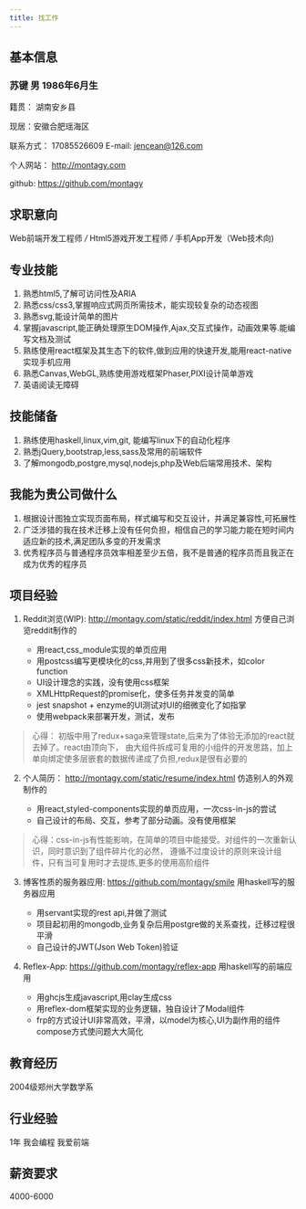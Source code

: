 ```yaml
---
title: 找工作
---
```


## 基本信息

### 苏键 男 1986年6月生

籍贯： 湖南安乡县 

现居：安徽合肥瑶海区

 联系方式： 17085526609 E-mail: jencean@126.com

 个人网站： <http://montagy.com>

   github: <https://github.com/montagy>

## 求职意向

Web前端开发工程师 */* Html5游戏开发工程师 */* 手机App开发（Web技术向)

## 专业技能
1. 熟悉html5,了解可访问性及ARIA
2. 熟悉css/css3,掌握响应式网页所需技术，能实现较复杂的动态视图
3. 熟悉svg,能设计简单的图片
4. 掌握javascript,能正确处理原生DOM操作,Ajax,交互式操作，动画效果等.能编写文档及测试
5. 熟练使用react框架及其生态下的软件,做到应用的快速开发,能用react-native实现手机应用
6. 熟悉Canvas,WebGL,熟练使用游戏框架Phaser,PIXI设计简单游戏
7. 英语阅读无障碍

## 技能储备
1. 熟练使用haskell,linux,vim,git, 能编写linux下的自动化程序
2. 熟悉jQuery,bootstrap,less,sass及常用的前端软件
3. 了解mongodb,postgre,mysql,nodejs,php及Web后端常用技术、架构

## 我能为贵公司做什么
1. 根据设计图独立实现页面布局，样式编写和交互设计，并满足兼容性,可拓展性
2. 广泛涉猎的我在技术迁移上没有任何负担，相信自己的学习能力能在短时间内适应新的技术,满足团队多变的开发需求
3. 优秀程序员与普通程序员效率相差至少五倍，我不是普通的程序员而且我正在成为优秀的程序员

## 项目经验
1. Reddit浏览(WIP): <http://montagy.com/static/reddit/index.html> 方便自己浏览reddit制作的

    * 用react,css_module实现的单页应用
    * 用postcss编写更模块化的css,并用到了很多css新技术，如color function
    * UI设计理念的实践，没有使用css框架
    * XMLHttpRequest的promise化，使多任务并发变的简单
    * jest snapshot + enzyme的UI测试对UI的细微变化了如指掌
    * 使用webpack来部署开发，测试，发布

> 心得： 初版中用了redux+saga来管理state,后来为了体验无添加的react就去掉了。react由顶向下，
由大组件拆成可复用的小组件的开发思路，加上单向绑定使多层嵌套的数据传递成了负担,redux是很有必要的

2. 个人简历： <http://montagy.com/static/resume/index.html> 仿造别人的外观制作的

    * 用react,styled-components实现的单页应用，一次css-in-js的尝试
    * 自己设计的布局、交互，参考了部分动画。没有使用框架

> 心得：css-in-js有性能影响，在简单的项目中能接受。对组件的一次重新认识，同时意识到了组件碎片化的必然，
  遵循不过度设计的原则来设计组件，只有当可复用时才去提炼,更多的使用高阶组件

3. 博客性质的服务器应用: <https://github.com/montagy/smile> 用haskell写的服务器应用

      * 用servant实现的rest api,并做了测试
      * 项目起初用的mongodb,业务复杂后用postgre做的关系查找，迁移过程很平滑
      * 自己设计的JWT(Json Web Token)验证

4. Reflex-App: <https://github.com/montagy/reflex-app> 用haskell写的前端应用

      * 用ghcjs生成javascript,用clay生成css
      * 用reflex-dom框架实现的业务逻辑，独自设计了Modal组件
      * frp的方式设计UI非常高效，平滑，以model为核心,UI为副作用的组件compose方式使问题大大简化

## 教育经历
2004级郑州大学数学系

## 行业经验
1年 我会编程 我爱前端

## 薪资要求
4000-6000
